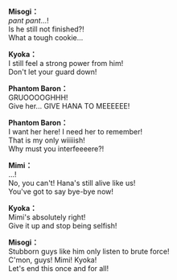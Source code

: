 # 

  
**Misogi：**  
*pant* *pant*...!  
Is he still not finished?!  
What a tough cookie...  
  
**Kyoka：**  
I still feel a strong power from him!  
Don't let your guard down!  
  
**Phantom Baron：**  
GRUOOOOGHHH!  
Give her... GIVE HANA TO MEEEEEE!  
  
**Phantom Baron：**  
I want her here! I need her to remember!  
That is my only wiiiiish!  
Why must you interfeeeere?!  
  
**Mimi：**  
...!  
No, you can't! Hana's still alive like us!  
You've got to say bye-bye now!  
  
**Kyoka：**  
Mimi's absolutely right!  
Give it up and stop being selfish!  
  
**Misogi：**  
Stubborn guys like him only listen to brute force!  
C'mon, guys! Mimi! Kyoka!  
Let's end this once and for all!  
